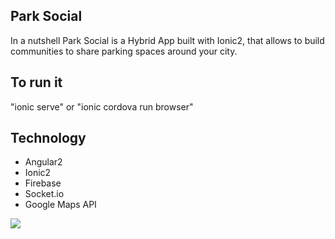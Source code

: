 ## Park Social

In a nutshell Park Social is a Hybrid App built with Ionic2, that allows to build communities to share parking spaces around your city.

## To run it

"ionic serve" or "ionic cordova run browser"

## Technology
<ul>
    <li>Angular2</li>
    <li>Ionic2</li>
    <li>Firebase</li>
    <li>Socket.io</li>
    <li>Google Maps API</li>
</ul>
<img src="https://firebasestorage.googleapis.com/v0/b/parksocial-175216.appspot.com/o/images%2Fparksocial.png?alt=media&token=74b8211e-4304-4339-8a32-093b0f46b317" />
